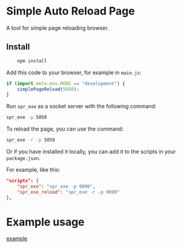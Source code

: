  
# Simple Auto Reload Page

A tool for simple page reloading browser.

## Install

```sh
    npm install 
```

Add this code to your browser, for example in `main.js`:

```js
if (import.meta.env.MODE == "development") { 
    simplePageReload(5050); 
}
```

Run `spr_exe` as a socket server with the following command:

```sh
spr_exe -p 5050
```

To reload the page, you can use the command:

```sh
spr_exe -r -p 5050
```

Or if you have installed it locally, you can add it to the scripts in your `package.json`.

For example, like this:

```json
"scripts": { 
    "spr_exe": "spr_exe -p 9090",
    "spr_exe_reload": "spr_exe -r -p 9090"
},
```

# Example usage

[example](https://github.com/nnttoo/spr_exe/tree/master/example)